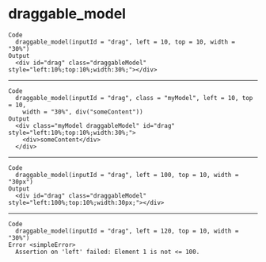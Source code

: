 # draggable_model

    Code
      draggable_model(inputId = "drag", left = 10, top = 10, width = "30%")
    Output
      <div id="drag" class="draggableModel" style="left:10%;top:10%;width:30%;"></div>

---

    Code
      draggable_model(inputId = "drag", class = "myModel", left = 10, top = 10,
        width = "30%", div("someContent"))
    Output
      <div class="myModel draggableModel" id="drag" style="left:10%;top:10%;width:30%;">
        <div>someContent</div>
      </div>

---

    Code
      draggable_model(inputId = "drag", left = 100, top = 10, width = "30px")
    Output
      <div id="drag" class="draggableModel" style="left:100%;top:10%;width:30px;"></div>

---

    Code
      draggable_model(inputId = "drag", left = 120, top = 10, width = "30%")
    Error <simpleError>
      Assertion on 'left' failed: Element 1 is not <= 100.

